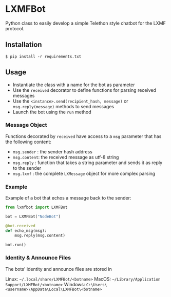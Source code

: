 # LXMFBot

Python class to easily develop a simple Telethon style chatbot for the LXMF protocol.

## Installation

```
$ pip install -r requirements.txt
```

## Usage

- Instantiate the class with a name for the bot as parameter
- Use the `received` decorator to define functions for parsing received messages
- Use the `<instance>.send(recipient_hash, message)` or `msg.reply(message)` methods to send messages
- Launch the bot using the `run` method

### Message Object

Functions decorated by `received` have access to a `msg` parameter that has the following content:

- `msg.sender` : the sender hash address
- `msg.content`: the received message as utf-8 string
- `msg.reply` : function that takes a string parameter and sends it as reply to the sender
- `msg.lxmf` : the complete `LXMessage` object for more complex parsing

### Example

Example of a bot that echos a message back to the sender:

```Python
from lxmfbot import LXMFBot

bot = LXMFBot("NodeBot")

@bot.received
def echo_msg(msg):
    msg.reply(msg.content)

bot.run()
```

### Identity & Announce Files

The bots' identity and announce files are stored in 

Linux: `~/.local/share/LXMFBot/<botname>`
MacOS: `~/Library/Application Support/LXMFBot/<botname>`
Windows: `C:\Users\<username>\AppData\Local\LXMFBot\<botname>`
